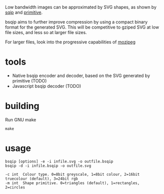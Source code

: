 Low bandwidth images can be approximated by SVG shapes, as shown by [sqip](https://github.com/axe312ger/sqip) and [primitive](https://github.com/fogleman/primitive).

bsqip aims to further improve compression by using a compact binary format for the generated SVG. This will be competitive to gziped SVG at low file sizes, and less so at larger file sizes.

For larger files, look into the progressive capabilities of [mozjpeg](https://github.com/mozilla/mozjpeg)

# tools

- Native bsqip encoder and decoder, based on the SVG generated by primitive (TODO)
- Javascript bsqip decoder (TODO)

# building

Run GNU make

```make```

# usage

```
bsqip [options] -e -i infile.svg -o outfile.bsqip
bsqip -d -i infile.bsqip -o outfile.svg

-c int  Colour type. 0=8bit greyscale, 1=8bit colour, 2=16bit truecolour (default), 3=24bit rgb
-m int  Shape primitive. 0=triangles (default), 1=rectangles, 2=circles
```
